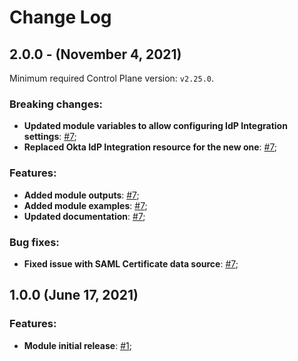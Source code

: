 # Change Log

## 2.0.0 - (November 4, 2021)

Minimum required Control Plane version: `v2.25.0`.

### Breaking changes:
* **Updated module variables to allow configuring IdP Integration settings**: [#7](https://github.com/cyralinc/terraform-cyral-idp-okta/pull/7);
* **Replaced Okta IdP Integration resource for the new one**: [#7](https://github.com/cyralinc/terraform-cyral-idp-okta/pull/7);

### Features:
* **Added module outputs**: [#7](https://github.com/cyralinc/terraform-cyral-idp-okta/pull/7);
* **Added module examples**: [#7](https://github.com/cyralinc/terraform-cyral-idp-okta/pull/7);
* **Updated documentation**: [#7](https://github.com/cyralinc/terraform-cyral-idp-okta/pull/7);

### Bug fixes:

* **Fixed issue with SAML Certificate data source**: [#7](https://github.com/cyralinc/terraform-cyral-idp-okta/pull/7);

## 1.0.0 (June 17, 2021)

### Features:
* **Module initial release**: [#1](https://github.com/cyralinc/terraform-cyral-idp-okta/pull/1);